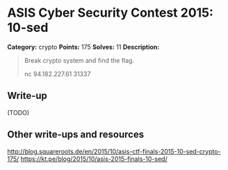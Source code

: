 # ASIS Cyber Security Contest 2015: 10-sed

**Category:** crypto
**Points:** 175
**Solves:** 11
**Description:**

> Break crypto system and find the flag.
> 
> nc 94.182.227.61 31337

## Write-up

(TODO)

## Other write-ups and resources

http://blog.squareroots.de/en/2015/10/asis-ctf-finals-2015-10-sed-crypto-175/
https://kt.pe/blog/2015/10/asis-2015-finals-10-sed/
